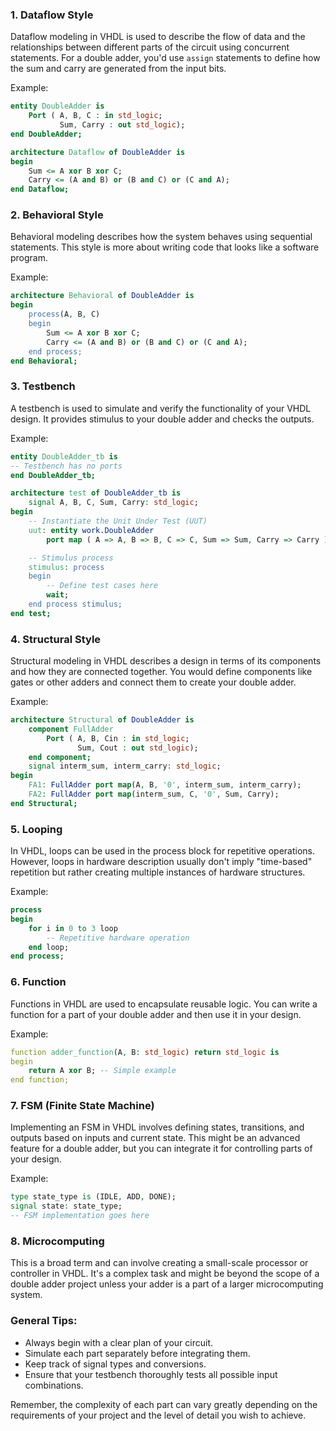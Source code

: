 ### 1. Dataflow Style
Dataflow modeling in VHDL is used to describe the flow of data and the relationships between different parts of the circuit using concurrent statements. For a double adder, you'd use `assign` statements to define how the sum and carry are generated from the input bits.

Example:
```vhdl
entity DoubleAdder is
    Port ( A, B, C : in std_logic;
           Sum, Carry : out std_logic);
end DoubleAdder;

architecture Dataflow of DoubleAdder is
begin
    Sum <= A xor B xor C;
    Carry <= (A and B) or (B and C) or (C and A);
end Dataflow;
```

### 2. Behavioral Style
Behavioral modeling describes how the system behaves using sequential statements. This style is more about writing code that looks like a software program.

Example:
```vhdl
architecture Behavioral of DoubleAdder is
begin
    process(A, B, C)
    begin
        Sum <= A xor B xor C;
        Carry <= (A and B) or (B and C) or (C and A);
    end process;
end Behavioral;
```

### 3. Testbench
A testbench is used to simulate and verify the functionality of your VHDL design. It provides stimulus to your double adder and checks the outputs.

Example:
```vhdl
entity DoubleAdder_tb is
-- Testbench has no ports
end DoubleAdder_tb;

architecture test of DoubleAdder_tb is
    signal A, B, C, Sum, Carry: std_logic;
begin
    -- Instantiate the Unit Under Test (UUT)
    uut: entity work.DoubleAdder
        port map ( A => A, B => B, C => C, Sum => Sum, Carry => Carry );

    -- Stimulus process
    stimulus: process
    begin
        -- Define test cases here
        wait;
    end process stimulus;
end test;
```

### 4. Structural Style
Structural modeling in VHDL describes a design in terms of its components and how they are connected together. You would define components like gates or other adders and connect them to create your double adder.

Example:
```vhdl
architecture Structural of DoubleAdder is
    component FullAdder
        Port ( A, B, Cin : in std_logic;
               Sum, Cout : out std_logic);
    end component;
    signal interm_sum, interm_carry: std_logic;
begin
    FA1: FullAdder port map(A, B, '0', interm_sum, interm_carry);
    FA2: FullAdder port map(interm_sum, C, '0', Sum, Carry);
end Structural;
```

### 5. Looping
In VHDL, loops can be used in the process block for repetitive operations. However, loops in hardware description usually don't imply "time-based" repetition but rather creating multiple instances of hardware structures.

Example:
```vhdl
process
begin
    for i in 0 to 3 loop
        -- Repetitive hardware operation
    end loop;
end process;
```

### 6. Function
Functions in VHDL are used to encapsulate reusable logic. You can write a function for a part of your double adder and then use it in your design.

Example:
```vhdl
function adder_function(A, B: std_logic) return std_logic is
begin
    return A xor B; -- Simple example
end function;
```

### 7. FSM (Finite State Machine)
Implementing an FSM in VHDL involves defining states, transitions, and outputs based on inputs and current state. This might be an advanced feature for a double adder, but you can integrate it for controlling parts of your design.

Example:
```vhdl
type state_type is (IDLE, ADD, DONE);
signal state: state_type;
-- FSM implementation goes here
```

### 8. Microcomputing
This is a broad term and can involve creating a small-scale processor or controller in VHDL. It's a complex task and might be beyond the scope of a double adder project unless your adder is a part of a larger microcomputing system.

### General Tips:
- Always begin with a clear plan of your circuit.
- Simulate each part separately before integrating them.
- Keep track of signal types and conversions.
- Ensure that your testbench thoroughly tests all possible input combinations.

Remember, the complexity of each part can vary greatly depending on the requirements of your project and the level of detail you wish to achieve.